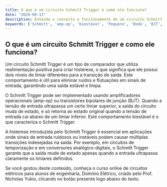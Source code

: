 ```yaml
---
title: O que é um circuito Schmitt Trigger e como ele funciona?
date: "2024-09-13"
description: Entenda o conceito e funcionamento de um circuito Schmitt Trigger no contexto de circuitos analógicos.
keywords: ['Schmitt', 'amp-op', 'biestável', 'Pequeno', 'Bode', 'BJT', 'Detalhe']
---
```


## O que é um circuito Schmitt Trigger e como ele funciona?

Um circuito Schmitt Trigger é um tipo de comparador que utiliza realimentação positiva para criar histerese, o que significa que ele possui dois níveis de limiar diferentes para a transição de saída. Este comportamento é útil para eliminar ruídos e flutuações em sinais de entrada, garantindo uma saída estável e limpa.

O Schmitt Trigger pode ser implementado usando amplificadores operacionais (amp-op) ou transistores bipolares de junção (BJT). Quando a tensão de entrada ultrapassa um certo limiar superior, a saída do circuito muda de estado, e só retorna ao estado original quando a tensão de entrada cai abaixo de um limiar inferior. Este comportamento biestável é o que caracteriza o Schmitt Trigger.

A histerese introduzida pelo Schmitt Trigger é essencial em aplicações onde sinais de entrada ruidosos ou instáveis podem causar múltiplas transições indesejadas na saída. Por exemplo, em circuitos de temporização e em conversores analógico-digitais, o Schmitt Trigger garante que a saída mude de estado apenas quando a entrada ultrapassa claramente os limiares definidos.

Se você gostou deste conteúdo, conheça o curso online de circuitos elétricos para alunos de engenharia, Domínio Elétrico, criado pelo Prof. Nicholas Yukio, clicando no botão presente logo abaixo do texto.